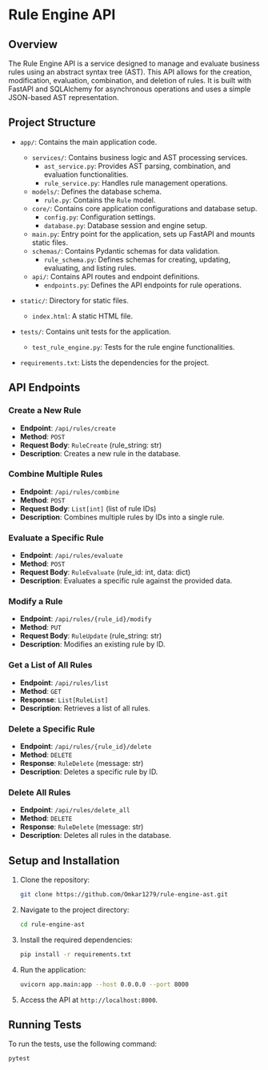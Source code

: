 # Rule Engine API

## Overview

The Rule Engine API is a service designed to manage and evaluate business rules using an abstract syntax tree (AST). This API allows for the creation, modification, evaluation, combination, and deletion of rules. It is built with FastAPI and SQLAlchemy for asynchronous operations and uses a simple JSON-based AST representation.

## Project Structure

- `app/`: Contains the main application code.
  - `services/`: Contains business logic and AST processing services.
    - `ast_service.py`: Provides AST parsing, combination, and evaluation functionalities.
    - `rule_service.py`: Handles rule management operations.
  - `models/`: Defines the database schema.
    - `rule.py`: Contains the `Rule` model.
  - `core/`: Contains core application configurations and database setup.
    - `config.py`: Configuration settings.
    - `database.py`: Database session and engine setup.
  - `main.py`: Entry point for the application, sets up FastAPI and mounts static files.
  - `schemas/`: Contains Pydantic schemas for data validation.
    - `rule_schema.py`: Defines schemas for creating, updating, evaluating, and listing rules.
  - `api/`: Contains API routes and endpoint definitions.
    - `endpoints.py`: Defines the API endpoints for rule operations.

- `static/`: Directory for static files.
  - `index.html`: A static HTML file.
- `tests/`: Contains unit tests for the application.
  - `test_rule_engine.py`: Tests for the rule engine functionalities.
- `requirements.txt`: Lists the dependencies for the project.

## API Endpoints

### Create a New Rule

- **Endpoint**: `/api/rules/create`
- **Method**: `POST`
- **Request Body**: `RuleCreate` (rule_string: str)
- **Description**: Creates a new rule in the database.

### Combine Multiple Rules

- **Endpoint**: `/api/rules/combine`
- **Method**: `POST`
- **Request Body**: `List[int]` (list of rule IDs)
- **Description**: Combines multiple rules by IDs into a single rule.

### Evaluate a Specific Rule

- **Endpoint**: `/api/rules/evaluate`
- **Method**: `POST`
- **Request Body**: `RuleEvaluate` (rule_id: int, data: dict)
- **Description**: Evaluates a specific rule against the provided data.

### Modify a Rule

- **Endpoint**: `/api/rules/{rule_id}/modify`
- **Method**: `PUT`
- **Request Body**: `RuleUpdate` (rule_string: str)
- **Description**: Modifies an existing rule by ID.

### Get a List of All Rules

- **Endpoint**: `/api/rules/list`
- **Method**: `GET`
- **Response**: `List[RuleList]`
- **Description**: Retrieves a list of all rules.

### Delete a Specific Rule

- **Endpoint**: `/api/rules/{rule_id}/delete`
- **Method**: `DELETE`
- **Response**: `RuleDelete` (message: str)
- **Description**: Deletes a specific rule by ID.

### Delete All Rules

- **Endpoint**: `/api/rules/delete_all`
- **Method**: `DELETE`
- **Response**: `RuleDelete` (message: str)
- **Description**: Deletes all rules in the database.

## Setup and Installation

1. Clone the repository:

   ```bash
   git clone https://github.com/Omkar1279/rule-engine-ast.git
   ```

2. Navigate to the project directory:

   ```bash
   cd rule-engine-ast
   ```

3. Install the required dependencies:

   ```bash
   pip install -r requirements.txt
   ```

4. Run the application:

   ```bash
   uvicorn app.main:app --host 0.0.0.0 --port 8000
   ```

5. Access the API at `http://localhost:8000`.

## Running Tests

To run the tests, use the following command:

```bash
pytest
```
